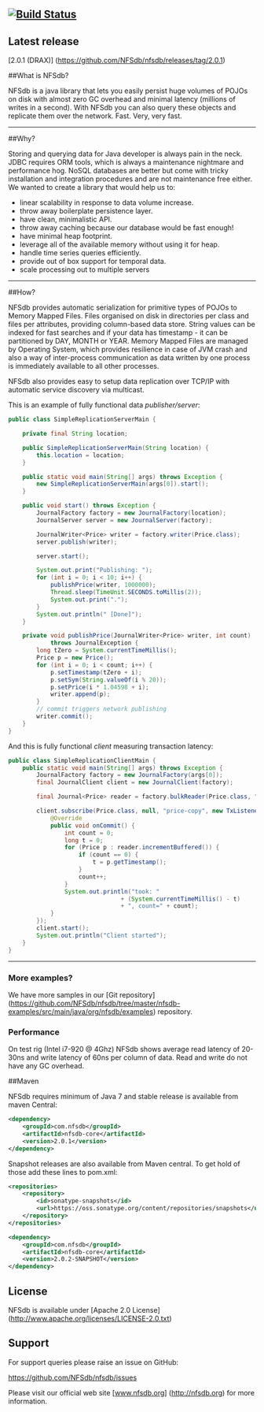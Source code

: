 [![Build Status](https://secure.travis-ci.org/NFSdb/nfsdb.png?branch=master)](http://travis-ci.org/NFSdb/nfsdb)
---

## Latest release

[2.0.1 (DRAX)] (https://github.com/NFSdb/nfsdb/releases/tag/2.0.1)

##What is NFSdb?

NFSdb is a java library that lets you easily persist huge volumes of POJOs on disk with almost zero GC overhead and minimal latency (millions of writes in a second). With NFSdb you can also query these objects and replicate them over the network. Fast. Very, very fast.

---

##Why?

Storing and querying data for Java developer is always pain in the neck. JDBC requires ORM tools, which is always a maintenance nightmare and performance hog. NoSQL databases are better but come with tricky installation and integration procedures and are not maintenance free either. We wanted to create a library that would help us to:

- linear scalability in response to data volume increase.
- throw away boilerplate persistence layer.
- have clean, minimalistic API.
- throw away caching because our database would be fast enough!
- have minimal heap footprint.
- leverage all of the available memory without using it for heap.
- handle time series queries efficiently.
- provide out of box support for temporal data.
- scale processing out to multiple servers

---

##How?

NFSdb provides automatic serialization for primitive types of POJOs to Memory Mapped Files. Files organised on disk in directories per class and files per attributes, providing column-based data store. String values can be indexed for fast searches and if your data has timestamp - it can be partitioned by DAY, MONTH or YEAR. Memory Mapped Files are managed by Operating System, which provides resilience in case of JVM crash and also a way of inter-process communication as data written by one process is immediately available to all other processes.

NFSdb also provides easy to setup data replication over TCP/IP with automatic service discovery via multicast.

This is an example of fully functional data _publisher/server_:

```java
public class SimpleReplicationServerMain {

    private final String location;

    public SimpleReplicationServerMain(String location) {
        this.location = location;
    }

    public static void main(String[] args) throws Exception {
        new SimpleReplicationServerMain(args[0]).start();
    }

    public void start() throws Exception {
        JournalFactory factory = new JournalFactory(location);
        JournalServer server = new JournalServer(factory);

        JournalWriter<Price> writer = factory.writer(Price.class);
        server.publish(writer);

        server.start();

        System.out.print("Publishing: ");
        for (int i = 0; i < 10; i++) {
            publishPrice(writer, 1000000);
            Thread.sleep(TimeUnit.SECONDS.toMillis(2));
            System.out.print(".");
        }
        System.out.println(" [Done]");
    }

    private void publishPrice(JournalWriter<Price> writer, int count) 
            throws JournalException {
        long tZero = System.currentTimeMillis();
        Price p = new Price();
        for (int i = 0; i < count; i++) {
            p.setTimestamp(tZero + i);
            p.setSym(String.valueOf(i % 20));
            p.setPrice(i * 1.04598 + i);
            writer.append(p);
        }
        // commit triggers network publishing
        writer.commit();
    }
}
```

And this is fully functional _client_ measuring transaction latency:

```java
public class SimpleReplicationClientMain {
    public static void main(String[] args) throws Exception {
        JournalFactory factory = new JournalFactory(args[0]);
        final JournalClient client = new JournalClient(factory);

        final Journal<Price> reader = factory.bulkReader(Price.class, "price-copy");

        client.subscribe(Price.class, null, "price-copy", new TxListener() {
            @Override
            public void onCommit() {
                int count = 0;
                long t = 0;
                for (Price p : reader.incrementBuffered()) {
                    if (count == 0) {
                        t = p.getTimestamp();
                    }
                    count++;
                }
                System.out.println("took: "
                                + (System.currentTimeMillis() - t) 
                                + ", count=" + count);
            }
        });
        client.start();
        System.out.println("Client started");
    }
}
```
---

### More examples?

We have more samples in our [Git repository] (https://github.com/NFSdb/nfsdb/tree/master/nfsdb-examples/src/main/java/org/nfsdb/examples) repository.

### Performance

On test rig (Intel i7-920 @ 4Ghz) NFSdb shows average read latency of 20-30ns and write latency of 60ns per column of data. Read and write do not have any GC overhead.


##Maven

NFSdb requires minimum of Java 7 and stable release is available from maven Central:

```xml
<dependency>
    <groupId>com.nfsdb</groupId>
    <artifactId>nfsdb-core</artifactId>
    <version>2.0.1</version>
</dependency>
```

Snapshot releases are also available from Maven central. To get hold of those add these lines to pom.xml:

```xml
<repositories>
    <repository>
        <id>sonatype-snapshots</id>
        <url>https://oss.sonatype.org/content/repositories/snapshots</url>
    </repository>
</repositories>

<dependency>
    <groupId>com.nfsdb</groupId>
    <artifactId>nfsdb-core</artifactId>
    <version>2.0.2-SNAPSHOT</version>
</dependency>
```

## License

NFSdb is available under [Apache 2.0 License] (http://www.apache.org/licenses/LICENSE-2.0.txt)

## Support

For support queries please raise an issue on GitHub:

https://github.com/NFSdb/nfsdb/issues

Please visit our official web site [www.nfsdb.org] (http://nfsdb.org) for more information.
